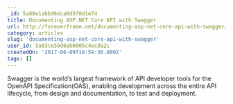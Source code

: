 ```yaml
---
_id: 5a88e1abbd6dca0d5f0d1e74
title: Documenting ASP.NET Core API with Swagger
url: http://foreverframe.net/documenting-asp-net-core-api-with-swagger/
category: articles
slug: 'documenting-asp-net-core-api-with-swagger'
user_id: 5a83ce59d6eb0005c4ecda2c
createdOn: '2017-06-09T18:59:36.000Z'
tags: []
---
```


Swagger is the world’s largest framework of API developer tools for the OpenAPI Specification(OAS), enabling development across the entire API lifecycle, from design and documentation, to test and deployment.
